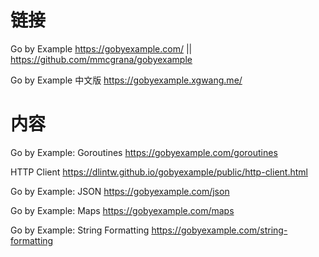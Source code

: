 
# 链接

Go by Example https://gobyexample.com/ || https://github.com/mmcgrana/gobyexample

Go by Example 中文版 https://gobyexample.xgwang.me/

# 内容

Go by Example: Goroutines https://gobyexample.com/goroutines

HTTP Client https://dlintw.github.io/gobyexample/public/http-client.html

Go by Example: JSON https://gobyexample.com/json

Go by Example: Maps https://gobyexample.com/maps

Go by Example: String Formatting https://gobyexample.com/string-formatting
